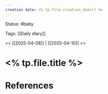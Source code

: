 ```yaml
---
creation date: <% tp.file.creation_date() %>
---
```


Status: #baby 

Tags: [[Daily diary]]

<< [[2025-04-08]] | [[2025-04-10]] >>

# <% tp.file.title %>


















# References



